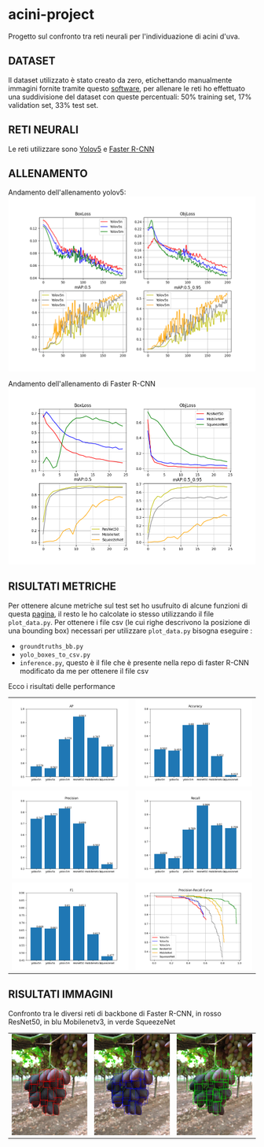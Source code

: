 # acini-project

Progetto sul confronto tra reti neurali per l'individuazione di acini d'uva.
## DATASET

Il dataset utilizzato è stato creato da zero, etichettando manualmente immagini fornite tramite questo [software](https://github.com/heartexlabs/labelImg), per allenare le reti ho effettuato una suddivisione del dataset con queste percentuali: 50% training set, 17% validation set, 33% test set.

## RETI NEURALI

Le reti utilizzare sono [Yolov5](https://github.com/ultralytics/yolov5) e [Faster R-CNN](https://github.com/sovit-123/fasterrcnn-pytorch-training-pipeline) 

## ALLENAMENTO

Andamento dell'allenamento yolov5:
![](https://github.com/Alex-Tommy/acini-project/blob/main/repo-images/yolo_differences.png)

Andamento dell'allenamento di Faster R-CNN
![](https://github.com/Alex-Tommy/acini-project/blob/main/repo-images/faster_differences.png)

## RISULTATI METRICHE

Per ottenere alcune metriche sul test set ho usufruito di alcune funzioni di questa [pagina](https://github.com/rafaelpadilla/review_object_detection_metrics), il resto le ho calcolate io stesso utilizzando il file `plot_data.py`. Per ottenere i file csv (le cui righe descrivono la posizione di una bounding box) necessari per utilizzare `plot_data.py` bisogna eseguire :
- `groundtruths_bb.py`
- `yolo_boxes_to_csv.py`
- `inference.py`, questo è il file che è presente nella repo di faster R-CNN modificato da me per ottenere il file csv

Ecco i risultati delle performance

<table cellspacing="2" cellpadding="2" width="1200" border="0">
<tbody>
<tr>
<td valign="center" width="400"><img src="repo-images/AP.png"></td>
<td valign="center" width="400"><img src="repo-images/Accuracy.png"></td>
</tr>
<tr>
<td valign="center" width="400"><img src="repo-images/Precision.png"></td>
<td valign="center" width="400"><img src="repo-images/Recall.png"></td>
</tr>
<tr>
<td valign="center" width="400"><img src="repo-images/F1.png"></td>
<td valign="center" width="400"><img src="repo-images/pr_curve.png"></td>
</tr>
</tbody>
</table>

## RISULTATI IMMAGINI

Confronto tra le diversi reti di backbone di Faster R-CNN, in rosso ResNet50, in blu Mobilenetv3, in verde SqueezeNet

<table cellspacing="3" cellpadding="3" width="900" border="0">
<tbody>
<tr>
<td valign="center" width="300"><img src="repo-images/detected_resnet.jpg"></td>
<td valign="center" width="300"><img src="repo-images/detected_mobilenet.jpg"></td>
<td valign="center" width="300"><img src="repo-images/detected_squeezenet.jpg"></td>
</tr>
</tbody>
</table>




